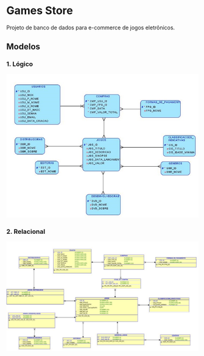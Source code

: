 # Games Store

Projeto de banco de dados para e-commerce de jogos eletrônicos.


## Modelos

### 1. Lógico

![Logic model](/artefacts/modelo_logico.jpg "Modelo lógico do E-commerce de Jogos")


### 2. Relacional

![Relational model](/artefacts/modelo_relacional.jpg "Modelo relacional do E-commerce de Jogos")

